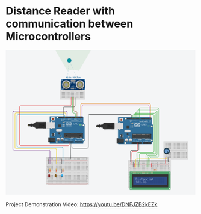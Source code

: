 # Distance Reader with communication between Microcontrollers

![Esquemático](images/esquema-arduino.png)

Project Demonstration Video: https://youtu.be/DNFJZB2kEZk 
